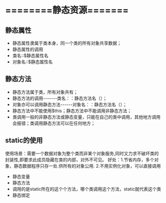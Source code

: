 # ========静态资源=======

## 静态属性
- 静态属性隶属于类本身，同一个类的所有对象共享数据；
- 静态属性的调用
- 类名::$静态属性名
- 对象名::$静态属性名
## 静态方法
- 静态方法属于类，所有对象共有；
- 静态方法的调用-------类名：：静态方法名（）；
- 对象亦可以调用静态方法------对象名：：静态方法名（）；
- 静态方法中不能使用$this；静态方法中不能调用非静态方法；
- 类调用一般的非静态方法或静态变量，只能在自己的类中调用，其他地方调用会报错；类调用静态方法可以在任何地方；

## static的使用
使用场景：需要一个数据对象为整个类而非某个对象服务,同时又力求不破坏类的封装性,即要求此成员隐藏在类的内部，对外不可见。
好处：1.节省内存，多个对象，静态数据程序只存一处.供所有的对象公用. 2.不用实例化对象，可以直接调用
* 静态变量
* 静态方法
* 调用的是static所在的这个个方法，哪个类调用这个方法，static就代表这个类
* 静态绑定
